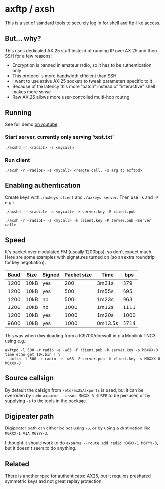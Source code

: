 # axftp / axsh

This is a set of standard tools to securely log in for shell and ftp-like
access.

## But... why?

This uses dedicated AX.25 stuff instead of running IP over AX.25 and then SSH
for a few reasons:
* Encryption is banned in amateur radio, so it has to be authentication only
* This protocol is more bandwidth efficient than SSH
* I want to use native AX.25 sockets to tweak parameters specific to it
* Because of the latency this more "batch" instead of "interactive" shell makes more sense
* Raw AX.25 allows more user-controlled multi-hop routing

## Running

See full demo [on youtube](https://www.youtube.com/watch?v=HRH6RpRlzZQ).

### Start server, currently only serving 'test.txt'

```
./axshd -r <radio1> -s <mycall>
```

### Run client

```
./axsh -r <radio1> -s <mycall> <remote call, -s arg to axftpd>
```

## Enabling authentication

Create keys with `./axkeys client` and `./axkeys server`. Then use `-k` and `-P` e.g.:

```
./axshd -r <radio1> -s <mycall> -k server.key -P client.pub
```

```
./axsh -r <radio1> -s <mycall> -k client.key -P server.pub <server call>
```

## Speed

It's packet over modulated FM (usually 1200bps), so don't expect
much. Here are some examples with signatures turned on (so an extra
roundtrip for key negotiation).

| Baud | Size | Signed  | Packet size | Time    | bps
|------|------|---------|-------------|---------|------
| 1200 | 10kB | yes     | 200         | 3m31s   | 379
| 1200 | 10kB | yes     | 500         | 1m55s   | 695
| 1200 | 10kB | no      | 500         | 1m23s   | 963
| 1200 | 10kB | no      | 1000        | 1m12s   | 1111
| 1200 | 10kB | yes     | 1000        | 1m20s   | 1000
| 9600 | 10kB | yes     | 1000        | 0m13.5s | 5714


This was when downloading from a IC9700/direwolf into a Mobilink TNC3
using e.g.:

```
axftpd -l 500 -r radio -e -w63 -P client.pub -k server.key -s M6XXX-8
time echo get 10k.bin | \
  axftp -l 500 -r radio -e -w63 -P server.pub -k client.key -s M0XXX-8 M6XXX-8
```

## Source callsign

By default the callsign from `/etc/ax25/axports` is used, but it can
be overriden by `sudo axparms --assoc M0XXX-3 $USER` to be per-user,
or by supplying `-s` to the tools in the package.

## Digipeater path

Digipeater path can either be set using `-p`, or by using a
destination like `M0XXX-1 VIA M6YYY-3`.

I thought it should work to do `axparms --route add radio M0XXX-1
M6YYY-3`, but it doesn't seem to do anything.

## Related

There is [another spec][another] for authenticated AX25, but it
requires preshared symmetric keys and not great replay protection.

[another]: https://www.ka2ddo.org/ka2ddo/ARETF-APRS-Authentication.txt
